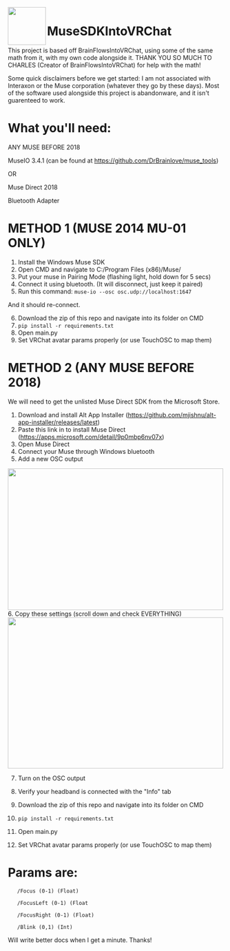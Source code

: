 <img align="left" width="88" height="88" src="https://cdn.discordapp.com/attachments/772832118161932308/1232030038841622579/Square44x44Logo.scale-200.png?ex=66391c63&is=6626a763&hm=43f3e0d0c2ef2103199be31f8e64eb2b13e990d6bf9bc4753a48e47bac604aa2&">

# MuseSDKIntoVRChat

This project is based off BrainFlowsIntoVRChat, using some of the same math from it, with my own code alongside it. THANK YOU SO MUCH TO CHARLES (Creator of BrainFlowsIntoVRChat) for help with the math!

Some quick disclaimers before we get started:
I am not associated with Interaxon or the Muse corporation (whatever they go by these days).
Most of the software used alongside this project is abandonware, and it isn't guarenteed to work.

# What you'll need:

ANY MUSE BEFORE 2018

MuseIO 3.4.1 (can be found at https://github.com/DrBrainlove/muse_tools)

OR

Muse Direct 2018

Bluetooth Adapter

# METHOD 1 (MUSE 2014 MU-01 ONLY)
1. Install the Windows Muse SDK
2. Open CMD and navigate to C:/Program Files (x86)/Muse/
4. Put your muse in Pairing Mode (flashing light, hold down for 5 secs)
5. Connect it using bluetooth. (It will disconnect, just keep it paired)
6. Run this command:
   ```muse-io --osc osc.udp://localhost:1647```

And it should re-connect.

6. Download the zip of this repo and navigate into its folder on CMD
7. ```pip install -r requirements.txt```
8. Open main.py
9. Set VRChat avatar params properly (or use TouchOSC to map them)

# METHOD 2 (ANY MUSE BEFORE 2018)
We will need to get the unlisted Muse Direct SDK from the Microsoft Store.

1. Download and install Alt App Installer (https://github.com/mjishnu/alt-app-installer/releases/latest)
2. Paste this link in to install Muse Direct (https://apps.microsoft.com/detail/9p0mbp6nv07x)
3. Open Muse Direct
4. Connect your Muse through Windows bluetooth
5. Add a new OSC output
<img  width="500" height="329" src="https://cdn.discordapp.com/attachments/772832118161932308/1237184511964479648/Screenshot_2024-05-06_192859.png?ex=663ab95d&is=663967dd&hm=b2dd1a9d0ab36356cae0935fe63dd575c5f3a11225cb05cd3439ba6b7f3c8670&">
6. Copy these settings (scroll down and check EVERYTHING)
<img  width="500" height="351" src="https://cdn.discordapp.com/attachments/1208173006011105310/1237186679400562688/Screenshot_2024-05-06_193754.png?ex=663abb62&is=663969e2&hm=46ada8c8ec9cfb47ec1c893a9d465b5703ea55d520bf5e3be349af0adfe69ff6&">

7. Turn on the OSC output
   
8. Verify your headband is connected with the "Info" tab
    
10. Download the zip of this repo and navigate into its folder on CMD
    
11. ```pip install -r requirements.txt```
   
12. Open main.py
    
13. Set VRChat avatar params properly (or use TouchOSC to map them)

 #   Params are:
   
       /Focus (0-1) (Float)
   
       /FocusLeft (0-1) (Float
   
       /FocusRight (0-1) (Float)
   
       /Blink (0,1) (Int)

Will write better docs when I get a minute. Thanks!


